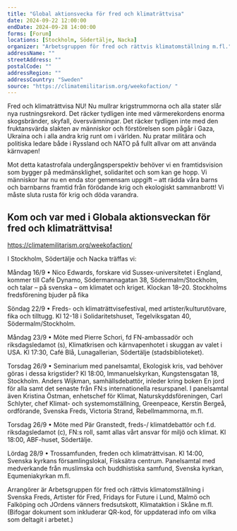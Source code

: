 ```yaml
---
title: "Global aktionsvecka för fred och klimaträttvisa"
date: 2024-09-22 12:00:00
endDate: 2024-09-28 14:00:00
forms: [Forum]
locations: [Stockholm, Södertälje, Nacka]
organizer: "Arbetsgruppen för fred och rättvis klimatomställning m.fl."
addressName: ""
streetAddress: ""
postalCode: ""
addressRegion: ""
addressCountry: "Sweden"
source: "https://climatemilitarism.org/weekofaction/ "
---
```

Fred och klimaträttvisa NU! Nu mullrar krigstrummorna och alla stater slår nya rustningsrekord. Det räcker tydligen inte med värmerekordens enorma skogsbränder, skyfall, översvämningar. Det räcker tydligen inte med den fruktansvärda slakten av människor och förstörelsen som pågår i Gaza, Ukraina och i alla andra krig runt om i världen. Nu pratar militära och politiska ledare både i Ryssland och NATO på fullt allvar om att använda kärnvapen!

Mot detta katastrofala undergångsperspektiv behöver vi en framtidsvision som bygger på medmänsklighet, solidaritet och som kan ge hopp. Vi människor har nu en enda stor gemensam uppgift – att rädda våra barns och barnbarns framtid från förödande krig och ekologiskt sammanbrott! Vi måste sluta rusta för krig och döda varandra.

## Kom och var med i Globala aktionsveckan för fred och klimaträttvisa!

https://climatemilitarism.org/weekofaction/ 

I Stockholm, Södertälje och Nacka träffas vi:

Måndag 16/9 • Nico Edwards, forskare vid Sussex-universitetet i England, kommer till Café Dynamo, Södermannagatan 38, Södermalm/Stockholm, och talar – på svenska – om klimatet och kriget. Klockan 18–20. Stockholms fredsförening bjuder på fika 

Söndag 22/9 • Freds- och klimaträttvisefestival, med artister/kulturutövare, fika och tilltugg. Kl 12-18 i Solidaritetshuset, Tegelviksgatan 40, Södermalm/Stockholm. 

Måndag 23/9 • Möte med Pierre Schori, fd FN-ambassadör och riksdagsledamot (s), Klimatkrisen och kärnvapenhotet i skuggan av valet i USA. Kl 17:30, Café Blå, Lunagallerian, Södertälje (stadsbiblioteket). 

Torsdag 26/9 • Seminarium med panelsamtal, Ekologisk kris, vad behöver göras i dessa krigstider? Kl 18:00, Immanuelskyrkan, Kungstensgatan 18, Stockholm. Anders Wijkman, samhällsdebattör, inleder kring boken En jord för alla samt det senaste från FN:s internationella resurspanel. I panelsamtal även Kristina Östman, enhetschef för Klimat, Naturskyddsföreningen, Carl Schlyter, chef Klimat- och systemomställning, Greenpeace, Kerstin Bergeå, ordförande, Svenska Freds, Victoria Strand, Rebellmammorna, m.fl. 

Torsdag 26/9 • Möte med Pär Granstedt, freds-/ klimatdebattör och f.d. riksdagsledamot (c), FN:s roll, samt allas vårt ansvar för miljö och klimat. Kl 18:00, ABF-huset, Södertälje. 

Lördag 28/9 • Trossamfunden, freden och klimaträttvisan. Kl 14:00, Svenska kyrkans församlingslokal, Fisksätra centrum. Panelsamtal med medverkande från muslimska och buddhistiska samfund, Svenska kyrkan, Equmeniakyrkan m.fl.

Arrangörer är Arbetsgruppen för fred och rättvis klimatomställning i Svenska Freds, Artister för Fred, Fridays for Future i Lund, Malmö och Falköping och JOrdens vänners fredsutskott, Klimataktion i Skåne m.fl. (Bifogar dokument som inkluderar QR-kod, för uppdaterad info om vilka som deltagit i arbetet.)